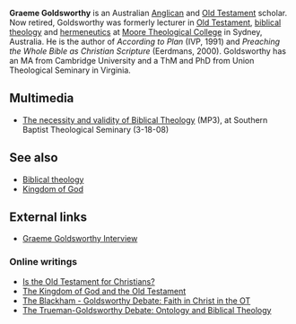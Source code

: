 **Graeme Goldsworthy** is an Australian
[Anglican](Anglican "Anglican") and
[Old Testament](Old_Testament "Old Testament") scholar. Now
retired, Goldsworthy was formerly lecturer in
[Old Testament](Old_Testament "Old Testament"),
[biblical theology](Biblical_theology "Biblical theology") and
[hermeneutics](Hermeneutics "Hermeneutics") at
[Moore Theological College](Moore_Theological_College "Moore Theological College")
in Sydney, Australia. He is the author of *According to Plan* (IVP,
1991) and *Preaching the Whole Bible as Christian Scripture*
(Eerdmans, 2000). Goldsworthy has an MA from Cambridge University
and a ThM and PhD from Union Theological Seminary in Virginia.

## Multimedia

-   [The necessity and validity of Biblical Theology](http://www.sbts.edu/MP3/spring2008/20080318goldsworthy.mp3)
    (MP3), at Southern Baptist Theological Seminary (3-18-08)


## See also

-   [Biblical theology](Biblical_theology "Biblical theology")
-   [Kingdom of God](Kingdom_of_God "Kingdom of God")

## External links

-   [Graeme Goldsworthy Interview](http://www.buzzardblog.com/2007/02/26/graeme-goldsworthy-interview/)

### Online writings

-   [Is the Old Testament for Christians?](http://www.opc.org/new_horizons/NH01/0001b.html)
-   [The Kingdom of God and the Old Testament](http://www.beginningwithmoses.org/articles/golds1.htm)
-   [The Blackham - Goldsworthy Debate: Faith in Christ in the OT](http://www.duke.edu/~aa13/theology/Goldsworthy.html)
-   [The Trueman-Goldsworthy Debate: Ontology and Biblical Theology](http://www.theologian.org.uk/doctrine/trueman-goldsworthy_goldsworthy.html)



